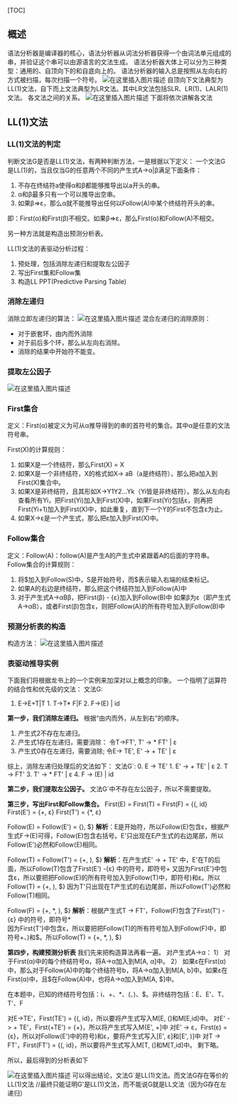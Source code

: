 [TOC]

## 概述
语法分析器是编译器的核心，语法分析器从词法分析器获得一个由词法单元组成的串，并验证这个串可以由源语言的文法生成。
语法分析器大体上可以分为三种类型：通用的、自顶向下的和自底向上的。
语法分析器的输入总是按照从左向右的方式被扫描，每次扫描一个符号。
![在这里插入图片描述](https://img-blog.csdnimg.cn/2018111218535483.png)
自顶向下文法典型为LL(1)文法，自下而上文法典型为LR文法。其中LR文法包括SLR、LR(1)、LALR(1)文法。
各文法之间的关系。
![在这里插入图片描述](https://img-blog.csdnimg.cn/20181112190029752.png?x-oss-process=image/watermark,type_ZmFuZ3poZW5naGVpdGk,shadow_10,text_aHR0cHM6Ly9ibG9nLmNzZG4ubmV0L0ZvbGxvd2VyX0pD,size_16,color_FFFFFF,t_70)
下面将依次讲解各文法

## LL(1)文法
### LL(1)文法的判定
判断文法G是否是LL(1)文法，有两种判断方法，一是根据以下定义：
一个文法G是LL(1)的，当且仅当G的任意两个不同的产生式A->α|β满足下面条件：
1) 不存在终结符a使得α和β都能够推导出以a开头的串。
2)	α和β最多只有一个可以推导出空串。
3)	如果β=>ε，那么α就不能推导出任何以Follow(A)中某个终结符开头的串。

即：First(α)和First(β)不相交。如果β=>ε，那么First(α)和Follow(A)不相交。
<br>

另一种方法就是构造出预测分析表。

LL(1)文法的表驱动分析过程：
1. 预处理，包括消除左递归和提取左公因子
2. 写出First集和Follow集
3. 构造LL PPT(Predictive Parsing Table)
   <br>


### 消除左递归
消除立即左递归的算法：
![在这里插入图片描述](https://img-blog.csdnimg.cn/2018111219370388.png?x-oss-process=image/watermark,type_ZmFuZ3poZW5naGVpdGk,shadow_10,text_aHR0cHM6Ly9ibG9nLmNzZG4ubmV0L0ZvbGxvd2VyX0pD,size_16,color_FFFFFF,t_70)
混合左递归的消除原则：
- 对于嵌套环，由内而外消除
- 对于前后多个环，那么从左向右消除。
- 消除的结果中开始符不能变。

### 提取左公因子
![在这里插入图片描述](https://img-blog.csdnimg.cn/20181112193905846.png)

### First集合
定义：First(α)被定义为可从α推导得到的串的首符号的集合。其中α是任意的文法符号串。

First(X)的计算规则：
1)	如果X是一个终结符，那么First(X) = X
2)	如果X是一个非终结符，X的格式如X-> aB（a是终结符），那么把a加入到First(X)集合中。
3)	如果X是非终结符，且其形如X->Y1Y2…Yk（Yi皆是非终结符）。那么从左向右查看所有Yi，把First(Yi)加入到First(X)中，如果First(Yi)包括ε，则再把First(Yi+1)加入到First(X)中，如此重复，直到下一个Y的First不包含ε为止。
4)	如果X->ε是一个产生式，那么把ε加入到First(X)中。

### Follow集合
定义：Follow(A)：follow(A)是产生A的产生式中紧跟着A的后面的字符串。
Follow集合的计算规则：
1)	将\$加入到Follow(S)中，S是开始符号，而\$表示输入右端的结束标记。
2)	如果A的右边是终结符，那么把这个终结符加入到Follow(A)中
3)	对于产生式A->αBβ，把First(β) - {ε}加入到Follow(B)中
如果β为ε（即产生式A->αB），或者First(β)包含ε，则把Follow(A)的所有符号加入到Follow(B)中

### 预测分析表的构造
构造方法：
![在这里插入图片描述](https://img-blog.csdnimg.cn/2018111219504196.png)
### 表驱动推导实例
下面我们将根据龙书上的一个实例来加深对以上概念的印象。
一个指明了运算符的结合性和优先级的文法：
文法G:
1. E->E+T|T
   1\. T->T* F|F
   2\. F->(E) | id

**第一步，我们消除左递归。**
根据“由内而外，从左到右”的顺序。
1. 产生式2不存在左递归。
2. 产生式1存在左递归，需要消除：
   令T->FT', T' -> * FT' | ε
3. 产生式0存在左递归，需要消除;
   令E-> TE', E' -> + TE' | ε

综上，消除左递归处理后的文法如下：
文法G`:
0\. E -> TE'
1\. E' -> + TE' | ε
2\. T -> FT'
3\. T' -> * FT' | ε
4\. F -> (E) | id

**第二步，我们提取左公因子。**
文法G`中不存在左公因子，所以不需要提取。

**第三步，写出First和Follow集合。**
First(E) = First(T) = First(F) = {(, id}
First(E') = {+, ε}
First(T') = {*, ε}

Follow(E) = Follow(E') = {), \$}
**解析**：E是开始符，所以Follow(E)包含ε，根据产生式F->(E)可得，Follow(E)包含右括号。E'只出现在E产生式的右边尾部，所以Follow(E')必然和Follow(E)相同。

Follow(T) = Follow(T') = {+, ), \$}
**解析**：在产生式E' -> + TE' 中，E'在T的后面，所以Follow(T)包含了First(E') -{ε} 中的符号，即符号+
又因为First{E'}中包含ε，所以要把把Follow(E)的所有符号加入到Follow(T)中，即符号)和ε。所以Follow(T) = {+, ), \$}
因为T'只出现在T产生式的右边尾部，所以Follow(T')必然和Follow(T)相同。

Follow(F) = {+, \*\, ), \$}
**解析**：根据产生式T -> FT'，Follow(F)包含了First(T') - {ε} 中的符号，即符号\*\
因为First{T'}中包含ε，所以要把把Follow(T)的所有符号加入到Follow(F)中，即符号+、)和\$。所以Follow(T) = {+, *,  ), \$}

**第四步，构建预测分析表**
我们先来把构造算法再看一遍。
对产生式A->α：
1） 对于First(α)中的每个终结符号α，将A->α加入到M[A, α]中。
2） 如果ε在First(α)中，那么对于Follow(A)中的每个终结符号b，将A->α加入到M[A, b]中。如果ε在First(α)中，且\$在Follow(A)中，也将A->α加入到M[A, \$]中。

在本题中，已知的终结符号包括：i、+、*、(、)、\$。非终结符包括：E、E'、T、T'、F

对E->TE'，First(TE') =  {(, id}，所以要将产生式写入M[E, (]和M[E,id]中。
对E' -> + TE'，First(+TE') = {+}，所以将产生式写入M{E', +]中
对E' -> ε，First(ε) = {ε}，所以对Follow(E')中的符号)和ε，要将产生式写入[E', ε]和[E', )]中
对T -> FT'，First(FT') = {(, id}，所以要将产生式写入M[T, (]和M[T,id]中。
剩下略。

所以，最后得到的分析表如下

![在这里插入图片描述](https://img-blog.csdnimg.cn/20181112202234545.png?x-oss-process=image/watermark,type_ZmFuZ3poZW5naGVpdGk,shadow_10,text_aHR0cHM6Ly9ibG9nLmNzZG4ubmV0L0ZvbGxvd2VyX0pD,size_16,color_FFFFFF,t_70)
可以得出结论，文法G`是LL(1)文法。而文法G存在等价的LL(1)文法
//最终只能证明G'是LL(1)文法，而不能说G就是LL文法（因为G存在左递归）
